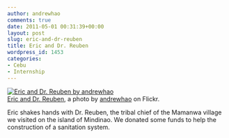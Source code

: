```yaml
---
author: andrewhao
comments: true
date: 2011-05-01 00:31:39+00:00
layout: post
slug: eric-and-dr-reuben
title: Eric and Dr. Reuben
wordpress_id: 1453
categories:
- Cebu
- Internship
---
```


[![Eric and Dr. Reuben by andrewhao](http://farm6.static.flickr.com/5025/5672837466_8b4351e6e5.jpg)](http://www.flickr.com/photos/andrewhao/5672837466/)  
[Eric and Dr. Reuben](http://www.flickr.com/photos/andrewhao/5672837466/), a photo by [andrewhao](http://www.flickr.com/photos/andrewhao/) on Flickr.

Eric shakes hands with Dr. Reuben, the tribal chief of the Mamanwa village we visited on the island of Mindinao. We donated some funds to help the construction of a sanitation system.
